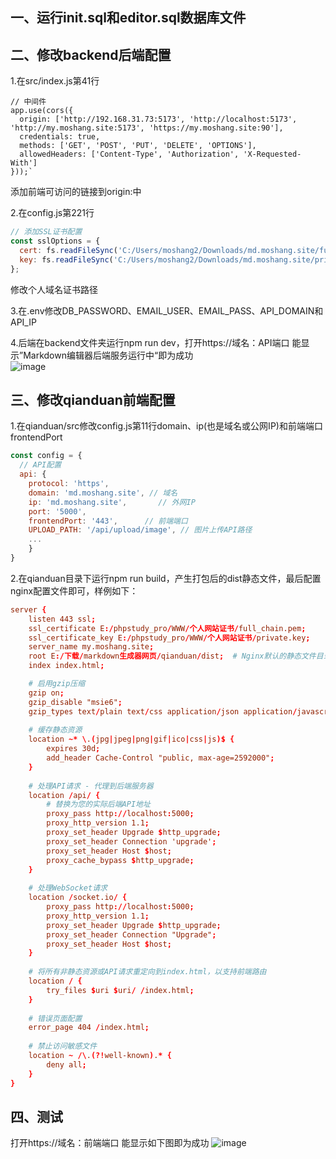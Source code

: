 
## 一、运行init.sql和editor.sql数据库文件

## 二、修改backend后端配置
 1.在src/index.js第41行  
```
// 中间件  
app.use(cors({
  origin: ['http://192.168.31.73:5173', 'http://localhost:5173', 'http://my.moshang.site:5173', 'https://my.moshang.site:90'],
  credentials: true,
  methods: ['GET', 'POST', 'PUT', 'DELETE', 'OPTIONS'],
  allowedHeaders: ['Content-Type', 'Authorization', 'X-Requested-With']
}));`

```
添加前端可访问的链接到origin:中

2.在config.js第221行
```js
// 添加SSL证书配置
const sslOptions = {
  cert: fs.readFileSync('C:/Users/moshang2/Downloads/md.moshang.site/full_chain.pem'),
  key: fs.readFileSync('C:/Users/moshang2/Downloads/md.moshang.site/private.key')
};
```
修改个人域名证书路径

3.在.env修改DB_PASSWORD、EMAIL_USER、EMAIL_PASS、API_DOMAIN和API_IP

4.后端在backend文件夹运行npm run dev，打开https://域名：API端口 能显示”Markdown编辑器后端服务运行中“即为成功  
![image](https://md.moshang.site:5000/uploads/img/img-1742741661612-298253129.png)  
## 三、修改qianduan前端配置
1.在qianduan/src修改config.js第11行domain、ip(也是域名或公网IP)和前端端口frontendPort  
```js
const config = {
  // API配置
  api: {
    protocol: 'https',
    domain: 'md.moshang.site', // 域名
    ip: 'md.moshang.site',       // 外网IP
    port: '5000',
    frontendPort: '443',      // 前端端口
    UPLOAD_PATH: '/api/upload/image', // 图片上传API路径
    ...
    }
}
```
2.在qianduan目录下运行npm run build，产生打包后的dist静态文件，最后配置nginx配置文件即可，样例如下：
```conf
server {
    listen 443 ssl;
    ssl_certificate E:/phpstudy_pro/WWW/个人网站证书/full_chain.pem;
	ssl_certificate_key E:/phpstudy_pro/WWW/个人网站证书/private.key;
    server_name my.moshang.site;
    root E:/下载/markdown生成器网页/qianduan/dist;  # Nginx默认的静态文件目录，根据您的实际路径调整
    index index.html;

    # 启用gzip压缩
    gzip on;
    gzip_disable "msie6";
    gzip_types text/plain text/css application/json application/javascript text/xml application/xml application/xml+rss text/javascript;
    
    # 缓存静态资源
    location ~* \.(jpg|jpeg|png|gif|ico|css|js)$ {
        expires 30d;
        add_header Cache-Control "public, max-age=2592000";
    }
    
    # 处理API请求 - 代理到后端服务器
    location /api/ {
        # 替换为您的实际后端API地址
        proxy_pass http://localhost:5000;
        proxy_http_version 1.1;
        proxy_set_header Upgrade $http_upgrade;
        proxy_set_header Connection 'upgrade';
        proxy_set_header Host $host;
        proxy_cache_bypass $http_upgrade;
    }
    
    # 处理WebSocket请求
    location /socket.io/ {
        proxy_pass http://localhost:5000;
        proxy_http_version 1.1;
        proxy_set_header Upgrade $http_upgrade;
        proxy_set_header Connection "Upgrade";
        proxy_set_header Host $host;
    }
    
    # 将所有非静态资源或API请求重定向到index.html，以支持前端路由
    location / {
        try_files $uri $uri/ /index.html;
    }
    
    # 错误页面配置
    error_page 404 /index.html;
    
    # 禁止访问敏感文件
    location ~ /\.(?!well-known).* {
        deny all;
    }
} 
```
## 四、测试
打开https://域名：前端端口
能显示如下图即为成功
![image](https://md.moshang.site:5000/uploads/img/img-1742742034002-563298457.png)
